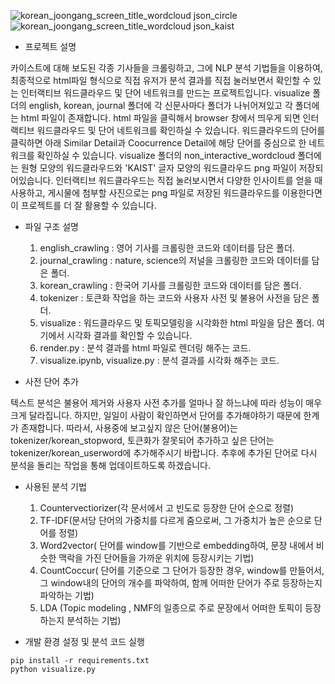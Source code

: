 ![korean_joongang_screen_title_wordcloud json_circle](https://user-images.githubusercontent.com/64149539/98245674-a3589d00-1fb4-11eb-8ae2-8c12bd75c3ab.png) ![korean_joongang_screen_title_wordcloud json_kaist](https://user-images.githubusercontent.com/64149539/98245677-a5226080-1fb4-11eb-8526-cfcdac2e2554.png)

- 프로젝트 설명

카이스트에 대해 보도된 각종 기사들을 크롤링하고, 그에 NLP 분석 기법들을 이용하여, 최종적으로 html파일 형식으로 직접 유저가 분석 결과를 직접 눌러보면서 확인할 수 있는 
인터랙티브 워드클라우드 및 단어 네트워크를 만드는 프로젝트입니다. visualize 폴더의 english, korean, journal 폴더에 각 신문사마다 폴더가 나뉘어져있고 각 폴더에는 html 파일이 존재합니다.
html 파일을 클릭해서 browser 창에서 띄우게 되면 인터랙티브 워드클라우드 및 단어 네트워크를 확인하실 수 있습니다. 
워드클라우드의 단어를 클릭하면 아래 Similar Detail과 Coocurrence Detail에 해당 단어를 중심으로 한 네트워크를 확인하실 수 있습니다.
visualize 폴더의 non_interactive_wordcloud 폴더에는 원형 모양의 워드클라우드와 'KAIST' 글자 모양의 워드클라우드 png 파일이 저장되어있습니다. 
인터랙티브 워드클라우드는 직접 눌러보시면서 다양한 인사이트를 얻을 때 사용하고, 게시물에 첨부할 사진으로는 png 파일로 저장된 워드클라우드를 이용한다면 이 프로젝트를 더 잘 활용할 수 있습니다. 
  
- 파일 구조 설명
    1. english_crawling : 영어 기사를 크롤링한 코드와 데이터를 담은 폴더.
    2. journal_crawling : nature, science의 저널을 크롤링한 코드와 데이터를 담은 폴더.
    3. korean_crawling : 한국어 기사를 크롤링한 코드와 데이터를 담은 폴더.
    4. tokenizer : 토큰화 작업을 하는 코드와 사용자 사전 및 불용어 사전을 담은 폴더.
    5. visualize : 워드클라우드 및 토픽모델링을 시각화한 html 파일을 담은 폴더. 여기에서 시각화 결과를 확인할 수 있습니다.
    6. render.py : 분석 결과를 html 파일로 렌더링 해주는 코드.
    7. visualize.ipynb, visualize.py : 분석 결과를 시각화 해주는 코드.
    
 - 사전 단어 추가
 
 텍스트 분석은 불용어 제거와 사용자 사전 추가를 얼마나 잘 하느냐에 따라 성능이 매우 크게 달라집니다.
 하지만, 일일이 사람이 확인하면서 단어를 추가해야하기 때문에 한계가 존재합니다. 
 따라서, 사용중에 보고싶지 않은 단어(불용어)는 tokenizer/korean_stopword, 토큰화가 잘못되어 추가하고 싶은 단어는 tokenizer/korean_userword에 추가해주시기 바랍니다.
 추후에 추가된 단어로 다시 분석을 돌리는 작업을 통해 업데이트하도록 하겠습니다. 
   
- 사용된 분석 기법
  1. Countervectiorizer(각 문서에서 고 빈도로 등장한 단어 순으로 정렬)
  2. TF-IDF(문서당 단어의 가중치를 다르게 줌으로써, 그 가중치가 높은 순으로 단어를 정렬) 
  3. Word2vector( 단어를 window를 기반으로 embedding하여, 문장 내에서 비슷한 맥락을 가진 단어들을 가까운 위치에 등장시키는 기법) 
  4. CountCoccur( 단어를 기준으로 그 단어가 등장한 경우, window를 만들어서, 그 window내의 단어의 개수를 파악하여, 함께 어떠한 단어가 주로 등장하는지 파악하는 기법) 
  5. LDA (Topic modeling , NMF의 일종으로 주로 문장에서 어떠한 토픽이 등장하는지 분석하는 기법) 

- 개발 환경 설정 및 분석 코드 실행
~~~
pip install -r requirements.txt
python visualize.py
~~~
